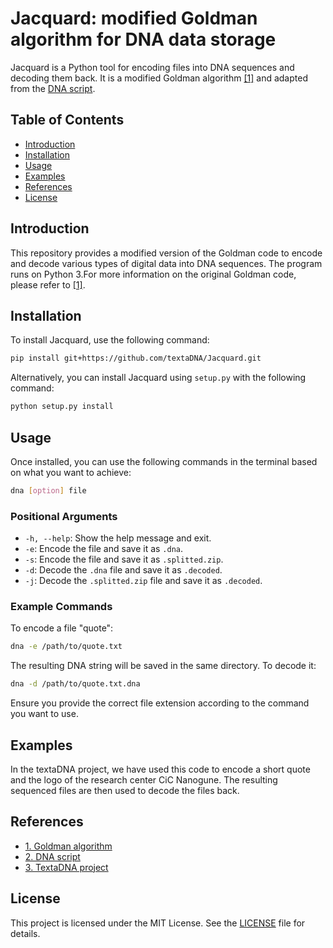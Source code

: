 # Jacquard: modified Goldman algorithm for DNA data storage

Jacquard is a Python tool for encoding files into DNA sequences and decoding them back. It is a modified Goldman algorithm [[1]](https://www.nature.com/articles/nature11875) and adapted from the [DNA script](https://github.com/allanino/DNA).

## Table of Contents

- [Introduction](#introduction)
- [Installation](#installation)
- [Usage](#usage)
- [Examples](#examples)
- [References](#references)
- [License](#license)

## Introduction

This repository provides a modified version of the Goldman code to encode and decode various types of digital data into DNA sequences. The program runs on Python 3.For more information on the original Goldman code, please refer to [[1]](https://www.nature.com/articles/nature11875).

## Installation

To install Jacquard, use the following command:

```sh
pip install git+https://github.com/textaDNA/Jacquard.git
```

Alternatively, you can install Jacquard using `setup.py` with the following command:

```sh
python setup.py install
```

## Usage

Once installed, you can use the following commands in the terminal based on what you want to achieve:

```sh
dna [option] file
```

### Positional Arguments

- `-h, --help`: Show the help message and exit.
- `-e`: Encode the file and save it as `.dna`.
- `-s`: Encode the file and save it as `.splitted.zip`.
- `-d`: Decode the `.dna` file and save it as `.decoded`.
- `-j`: Decode the `.splitted.zip` file and save it as `.decoded`.

### Example Commands

To encode a file "quote":

```sh
dna -e /path/to/quote.txt
```

The resulting DNA string will be saved in the same directory. To decode it:

```sh
dna -d /path/to/quote.txt.dna
```

Ensure you provide the correct file extension according to the command you want to use.

## Examples

In the textaDNA project, we have used this code to encode a short quote and the logo of the research center CiC Nanogune. The resulting sequenced files are then used to decode the files back. 

## References

- [1. Goldman algorithm ](https://www.nature.com/articles/nature11875)
- [2. DNA script](https://github.com/allanino/DNA)
- [3. TextaDNA project](https://textadna.eu)

## License

This project is licensed under the MIT License. See the [LICENSE](LICENSE) file for details.

